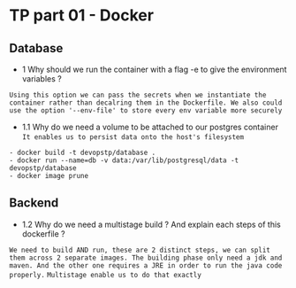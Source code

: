 # TP part 01 - Docker

## Database

- 1 Why should we run the container with a flag -e to give the environment variables ?

`Using this option we can pass the secrets when we instantiate the container rather than decalring them in the Dockerfile. We also could use the option '--env-file' to store every env variable more securely`


- 1.1 Why do we need a volume to be attached to our postgres container
`It enables us to persist data onto the host's filesystem`


```
- docker build -t devopstp/database .
- docker run --name=db -v data:/var/lib/postgresql/data -t devopstp/database
- docker image prune
```

## Backend

- 1.2 Why do we need a multistage build ? And explain each steps of
this dockerfile ?

`We need to build AND run, these are 2 distinct steps, we can split them across 2 separate images. The building phase only need a jdk and maven. And the other one requires a JRE in order to run the java code properly.`
`Multistage enable us to do that exactly`